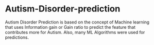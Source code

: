 # Autism-Disorder-prediction
Autism Disorder Prediction is based on the concept of Machine learning that uses Information gain or Gain ratio to predict the feature that contributes more for Autism. Also, many ML Algorithms were used for predictions. 
